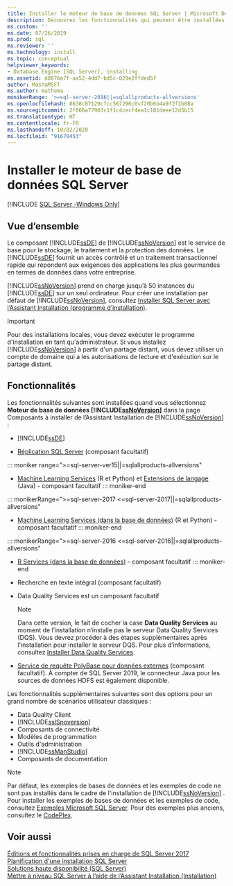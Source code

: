```yaml
---
title: Installer le moteur de base de données SQL Server | Microsoft Docs
description: Découvrez les fonctionnalités qui peuvent être installées lorsque vous sélectionnez Moteur de base de données Microsoft SQL Server à partir des composants à installer de l’Assistant Installation de SQL Server.
ms.custom: ''
ms.date: 07/26/2019
ms.prod: sql
ms.reviewer: ''
ms.technology: install
ms.topic: conceptual
helpviewer_keywords:
- Database Engine [SQL Server], installing
ms.assetid: d0876e7f-aa52-4dd7-bd5c-029e2ffded5f
author: MashaMSFT
ms.author: mathoma
monikerRange: '>=sql-server-2016||=sqlallproducts-allversions'
ms.openlocfilehash: 8638c87129cfcc567296c0cf20b6b4a9f2f2b08a
ms.sourcegitcommit: 2f868a77903c1f1c4cecf4ea1c181deee12d5b15
ms.translationtype: HT
ms.contentlocale: fr-FR
ms.lasthandoff: 10/02/2020
ms.locfileid: "91670453"
---
```

# <a name="install-sql-server-database-engine"></a>Installer le moteur de base de données SQL Server

[!INCLUDE [SQL Server -Windows Only](../../includes/applies-to-version/sql-windows-only.md)]

## <a name="overview"></a>Vue d’ensemble
Le composant [!INCLUDE[ssDE](../../includes/ssde-md.md)] de [!INCLUDE[ssNoVersion](../../includes/ssnoversion-md.md)] est le service de base pour le stockage, le traitement et la protection des données. Le [!INCLUDE[ssDE](../../includes/ssde-md.md)] fournit un accès contrôlé et un traitement transactionnel rapide qui répondent aux exigences des applications les plus gourmandes en termes de données dans votre entreprise.  
  
[!INCLUDE[ssNoVersion](../../includes/ssnoversion-md.md)] prend en charge jusqu’à 50 instances du [!INCLUDE[ssDE](../../includes/ssde-md.md)] sur un seul ordinateur. Pour créer une installation par défaut de [!INCLUDE[ssNoVersion](../../includes/ssnoversion-md.md)], consultez [Installer SQL Server avec l’Assistant Installation &#40;programme d’installation&#41;](../../database-engine/install-windows/install-sql-server-from-the-installation-wizard-setup.md).  
  
>[!IMPORTANT]
>Pour des installations locales, vous devez exécuter le programme d'installation en tant qu'administrateur. Si vous installez [!INCLUDE[ssNoVersion](../../includes/ssnoversion-md.md)] à partir d'un partage distant, vous devez utiliser un compte de domaine qui a les autorisations de lecture et d'exécution sur le partage distant.  

## <a name="features"></a>Fonctionnalités
Les fonctionnalités suivantes sont installées quand vous sélectionnez **Moteur de base de données [!INCLUDE[ssNoVersion](../../includes/ssnoversion-md.md)]** dans la page Composants à installer de l’Assistant Installation de [!INCLUDE[ssNoVersion](../../includes/ssnoversion-md.md)] :  
  
-   [!INCLUDE[ssDE](../../includes/ssde-md.md)]  
  
-   [Réplication SQL Server](../../relational-databases/replication/sql-server-replication.md) (composant facultatif)  

::: moniker range=">=sql-server-ver15||=sqlallproducts-allversions" 
-   [Machine Learning Services](../../machine-learning/install/sql-machine-learning-services-windows-install.md) (R et Python) et [Extensions de langage](../..//language-extensions/install/install-sql-server-language-extensions-on-windows.md) (Java) - composant facultatif
::: moniker-end

::: monikerRange=">=sql-server-2017 <=sql-server-2017||=sqlallproducts-allversions"
-   [Machine Learning Services (dans la base de données)](../../machine-learning/install/sql-machine-learning-services-windows-install.md) (R et Python) - composant facultatif
::: moniker-end

::: monikerRange=">=sql-server-2016 <=sql-server-2016||=sqlallproducts-allversions"
-   [R Services (dans la base de données)](../../machine-learning/install/sql-r-services-windows-install.md) - composant facultatif
::: moniker-end

-   Recherche en texte intégral (composant facultatif)  
  
-   Data Quality Services est un composant facultatif  
  
    > [!NOTE]  
    >  Dans cette version, le fait de cocher la case **Data Quality Services** au moment de l’installation n’installe pas le serveur Data Quality Services (DQS). Vous devrez procéder à des étapes supplémentaires après l'installation pour installer le serveur DQS. Pour plus d’informations, consultez [Installer Data Quality Services](../../data-quality-services/install-windows/install-data-quality-services.md).  
    
- [Service de requête PolyBase pour données externes](../../relational-databases/polybase/polybase-guide.md) (composant facultatif). À compter de SQL Server 2019, le connecteur Java pour les sources de données HDFS est également disponible.

  
 Les fonctionnalités supplémentaires suivantes sont des options pour un grand nombre de scénarios utilisateur classiques :  
  
-   Data Quality Client
-   [!INCLUDE[ssISnoversion](../../includes/ssisnoversion-md.md)]
-   Composants de connectivité
-   Modèles de programmation
-   Outils d'administration
-   [!INCLUDE[ssManStudio](../../includes/ssmanstudio-md.md)]
-   Composants de documentation  
  

> [!NOTE]  
>  Par défaut, les exemples de bases de données et les exemples de code ne sont pas installés dans le cadre de l'installation de [!INCLUDE[ssNoVersion](../../includes/ssnoversion-md.md)] . Pour installer les exemples de bases de données et les exemples de code, consultez [Exemples Microsoft SQL Server](../../samples/sql-samples-where-are.md). Pour des exemples plus anciens, consultez le [CodePlex](https://go.microsoft.com/fwlink/?LinkId=87843).  

  
## <a name="see-also"></a>Voir aussi  
 [Éditions et fonctionnalités prises en charge de SQL Server 2017](~/sql-server/editions-and-components-of-sql-server-2017.md)   
 [Planification d'une installation SQL Server](../../sql-server/install/planning-a-sql-server-installation.md)   
 [Solutions haute disponibilité &#40;SQL Server&#41;](../sql-server-business-continuity-dr.md)   
 [Mettre à niveau SQL Server à l’aide de l’Assistant Installation &#40;Installation&#41;](../../database-engine/install-windows/upgrade-sql-server-using-the-installation-wizard-setup.md)  
  
